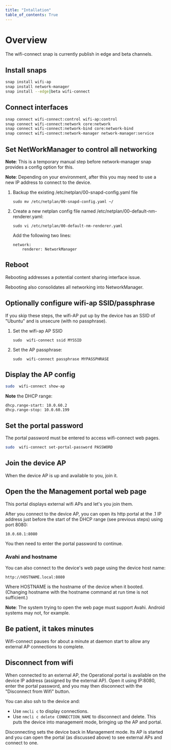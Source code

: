 ```yaml
---
title: "Intallation"
table_of_contents: True
---
```


# Overview

The wifi-connect snap is currently publish in edge and beta channels.

## Install snaps

```bash
snap install wifi-ap
snap install network-manager
snap install --edge|beta wifi-connect
```

## Connect interfaces

```bash
snap connect wifi-connect:control wifi-ap:control
snap connect wifi-connect:network core:network
snap connect wifi-connect:network-bind core:network-bind
snap connect wifi-connect:network-manager network-manager:service
```

## Set NetWorkManager to control all networking

**Note**: This is a temporary manual step before network-manager snap provides a config option for this.

**Note**: Depending on your environment, after this you may need to use a new IP address to connect to the device.

 1. Backup the existing /etc/netplan/00-snapd-config.yaml file 

        sudo mv /etc/netplan/00-snapd-config.yaml ~/

 1. Create a new netplan config file named /etc/netplan/00-default-nm-renderer.yaml:

        sudo vi /etc/netplan/00-default-nm-renderer.yaml

    Add the following two lines:

        network:
            renderer: NetworkManager

## Reboot

Rebooting addresses a potential content sharing interface issue. 

Rebooting also consolidates all networking into NetworkManager.

## Optionally configure wifi-ap SSID/passphrase

If you skip these steps, the wifi-AP put up by the device has an SSID of "Ubuntu" and is unsecure (with no passphrase). 

 1. Set the wifi-ap AP SSID

        sudo  wifi-connect ssid MYSSID 

 1. Set the AP passphrase:

        sudo  wifi-connect passphrase MYPASSPHRASE

## Display the AP config

```bash
sudo  wifi-connect show-ap
```

**Note** the DHCP range:

    dhcp.range-start: 10.0.60.2
    dhcp.range-stop: 10.0.60.199

## Set the portal password

The portal password must be entered to access wifi-connect web pages.

```bash
sudo  wifi-connect set-portal-password PASSWORD
```

## Join the device AP

When the device AP is up and available to you, join it.

## Open the the Management portal web page

This portal displays external wifi APs and let's you join them.

After you connect to the device AP, you can open its http portal at the .1 IP address just before the start of the DHCP range (see previous steps) using port 8080: 

    10.0.60.1:8080

You then need to enter the portal password to continue.

### Avahi and hostname

You can also connect to the device's web page using the device host name: 

    http://HOSTNAME.local:8080 

Where HOSTNAME is the hostname of the device when it booted. (Changing hostname with the hostname command at run time is not sufficient.) 

**Note**: The system trying to open the web page must support Avahi. Android systems may not, for example.

## Be patient, it takes minutes

Wifi-connect pauses for about a minute at daemon start to allow any external AP connections to complete.

## Disconnect from wifi

When connected to an external AP, the Operational portal is available on the device IP address (assigned by the external AP). Open it using IP:8080, enter the portal password, and you may then disconnect with the "Disconnect from Wifi" button.

You can also ssh to the device and:

 * Use `nmcli c` to display connections.
 * Use `nmcli c delete CONNECTION_NAME` to disconnect and delete. This puts the device into management mode, bringing up the AP and portal.

Disconnecting sets the device back in Management mode. Its AP is started and you can open the portal (as discussed above) to see external APs and connect to one.

